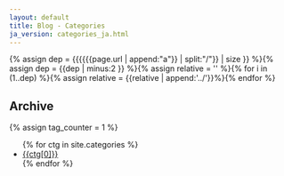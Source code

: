 ```yaml
---
layout: default
title: Blog - Categories
ja_version: categories_ja.html
---
```

{% assign dep = {{{{{{page.url | append:"a"}} | split:"/"}} | size }} %}{% assign dep = {{dep | minus:2 }} %}{% assign relative = '' %}{% for i in (1..dep) %}{% assign relative = {{relative | append:'../'}}%}{% endfor %}
<script type="text/javascript" src="{{relative}}js/jquery-3.2.1.min.js"></script>
## Archive
{% assign tag_counter = 1 %}
<ul>
{% for ctg in site.categories %}
  <li>
    <a href="javascript:void(0)" onClick="$('#category-{{tag_counter}}').slideToggle();"> {{ctg[0]}} </a>
<ul id="category-{{ tag_counter }}" style="display:none">
{% assign tag_counter = {{tag_counter | plus: 1 }} %}
{% assign ctid = ctg[0] %}
{% for post in site.categories[ctid] %}
<li> <a href="{{relative}}{{ post.url | replace_first:'/',''}}">{{ post.date | date:'%Y-%m-%d'}} : {{ post.title }}</a> </li>
{% endfor %}
</ul>
  </li>
{% endfor %}
</ul>
